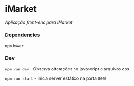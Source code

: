# iMarket

_Aplicação front-end para iMarket_

### Dependencies

``npm``
``bower``

### Dev

``npm run dev`` - Observa alterações no javascript e arquivos css

``npm run start`` - inicia server estático na porta ``8000``
